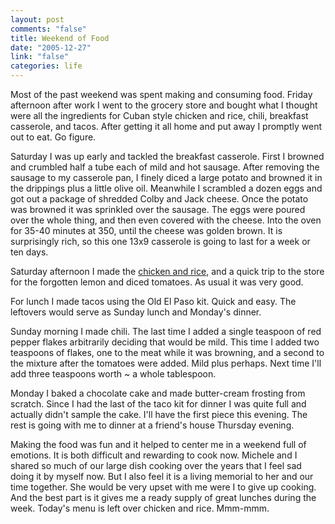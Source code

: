 ```yaml
--- 
layout: post
comments: "false"
title: Weekend of Food
date: "2005-12-27"
link: "false"
categories: life
---
```

Most of the past weekend was spent making and consuming food. Friday afternoon after work I went to the grocery store and bought what I thought were all the ingredients for Cuban style chicken and rice, chili, breakfast casserole, and tacos. After getting it all home and put away I promptly went out to eat. Go figure.

Saturday I was up early and tackled the breakfast casserole. First I browned and crumbled half a tube each of mild and hot sausage. After removing the sausage to my casserole pan, I finely diced a large potato and browned it in the drippings plus a little olive oil. Meanwhile I scrambled a dozen eggs and got out a package of shredded Colby and Jack cheese. Once the potato was browned it was sprinkled over the sausage. The eggs were poured over the whole thing, and then even covered with the cheese. Into the oven for 35-40 minutes at 350, until the cheese was golden brown. It is surprisingly rich, so this one 13x9 casserole is going to last for a week or ten days.

Saturday afternoon I made the <a href="http://www.zanshin.net/blogs/000332.html" title="Chicken and Rice">chicken and rice</a>, and a quick trip to the store for the forgotten lemon and diced tomatoes. As usual it was very good.

For lunch I made tacos using the Old El Paso kit. Quick and easy. The leftovers would serve as Sunday lunch and Monday's dinner.

Sunday morning I made chili. The last time I added a single teaspoon of red pepper flakes arbitrarily deciding that would be mild. This time I added two teaspoons of flakes, one to the meat while it was browning, and a second to the mixture after the tomatoes were added. Mild plus perhaps. Next time I'll add three teaspoons worth ~ a whole tablespoon.

Monday I baked a chocolate cake and made butter-cream frosting from scratch. Since I had the last of the taco kit for dinner I was quite full and actually didn't sample the cake. I'll have the first piece this evening. The rest is going with me to dinner at a friend's house Thursday evening.

Making the food was fun and it helped to center me in a weekend full of emotions. It is both difficult and rewarding to cook now. Michele and I shared so much of our large dish cooking over the years that I feel sad doing it by myself now. But I also feel it is a living memorial to her and our time together. She would be very upset with me were I to give up cooking. And the best part is it gives me a ready supply of great lunches during the week. Today's menu is left over chicken and rice. Mmm-mmm.
